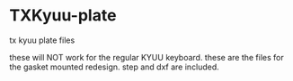 # TXKyuu-plate
tx kyuu plate files

these will NOT work for the regular KYUU keyboard. these are the files for the gasket mounted redesign. 
step and dxf are included. 
